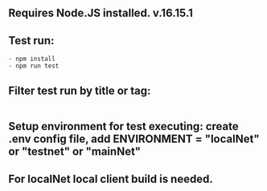 ## Requires Node.JS installed. v.16.15.1   
## Test run: 
```  
- npm install   
- npm run test  
``` 
## Filter test run by title or tag:   
``` npx playwright test -g <'testName or tag'>   
```
## Setup environment for test executing: create .env config file, add ENVIRONMENT = "localNet" or "testnet" or "mainNet"   
## For localNet local client build is needed.